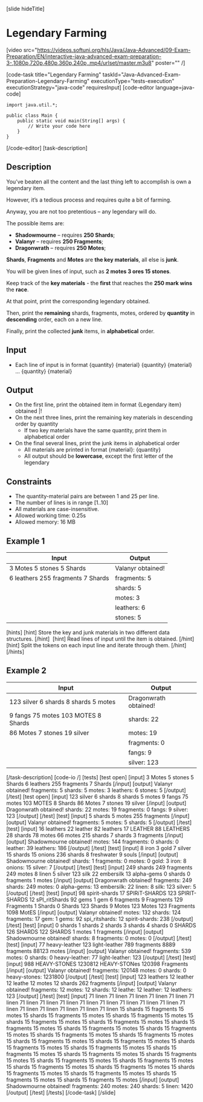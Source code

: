 [slide hideTitle]
# Legendary Farming

[video src="https://videos.softuni.org/hls/Java/Java-Advanced/09-Exam-Preparation/EN/interactive-java-advanced-exam-preparation-3-,1080p,720p,480p,360p,240p,.mp4/urlset/master.m3u8" poster="" /]

[code-task title="Legendary Farming" taskId="Java-Advanced-Exam-Preparation-Legendary-Farming" executionType="tests-execution" executionStrategy="java-code" requiresInput]
[code-editor language=java-code]
```
import java.util.*;

public class Main {
    public static void main(String[] args) {
        // Write your code here
    }
}
```
[/code-editor]
[task-description]
## Description

You’ve beaten all the content and the last thing left to accomplish is own a legendary item. 

However, it’s a tedious process and requires quite a bit of farming. 

Anyway, you are not too pretentious – any legendary will do. 

The possible items are:

- **Shadowmourne** – requires **250 Shards**;
- **Valanyr** – requires **250 Fragments**;
- **Dragonwrath** – requires **250 Motes**;

**Shards**, **Fragments** and **Motes** are **the key materials**, all else is **junk**. 

You will be given lines of input, such as 
**2 motes 3 ores 15 stones**. 

Keep track of the **key materials** - the **first** that reaches the **250 mark wins** the **race**. 

At that point, print the corresponding legendary obtained. 

Then, print the **remaining** shards, fragments, motes, ordered by **quantity** in **descending** order, each on a new line. 

Finally, print the collected **junk** items, in **alphabetical** order.

## Input

- Each line of input is in format \{quantity\} \{material\} \{quantity\} \{material\} … \{quantity\} \{material\}

## Output

- On the first line, print the obtained item in format \{Legendary item\} obtained |!
- On the next three lines, print the remaining key materials in descending order by quantity
  * If two key materials have the same quantity, print them in alphabetical order
- On the final several lines, print the junk items in alphabetical order
  * All materials are printed in format \{material\}: \{quantity\}
  * All output should be **lowercase**, except the first letter of the legendary


## Constraints

- The quantity-material pairs are between 1 and 25 per line.
- The number of lines is in range \[1..10\]
- All materials are case-insensitive.
- Allowed working time: 0.25s
- Allowed memory: 16 MB


## Example 1

| **Input** | **Output** |
| --- | --- |
| 3 Motes 5 stones 5 Shards | Valanyr obtained! |
| 6 leathers 255 fragments 7 Shards | fragments: 5 |
| | shards: 5 | 
| | motes: 3 |
| | leathers: 6 |
| | stones: 5 |

[hints]
[hint]
Store the key and junk materials in two different data structures.
[/hint] 
[hint]
Read lines of input until the item is obtained.
[/hint] 
[hint]
Split the tokens on each input line and iterate through them.
[/hint] 
[/hints] 

## Example 2

| **Input** | **Output** |
| --- | --- |
| 123 silver 6 shards 8 shards 5 motes | Dragonwrath obtained! |
| 9 fangs 75 motes 103 MOTES 8 Shards | shards: 22 |
| 86 Motes 7 stones 19 silver | motes: 19 |
| | fragments: 0 |
| | fangs: 9 |
| | silver: 123 |


[/task-description]
[code-io /]
[tests]
[test open]
[input]
3 Motes 5 stones 5 Shards
6 leathers 255 fragments 7 Shards
[/input]
[output]
Valanyr obtained!
fragments: 5
shards: 5
motes: 3
leathers: 6
stones: 5
[/output]
[/test]
[test open]
[input]
123 silver 6 shards 8 shards 5 motes
9 fangs 75 motes 103 MOTES 8 Shards
86 Motes 7 stones 19 silver
[/input]
[output]
Dragonwrath obtained!
shards: 22
motes: 19
fragments: 0
fangs: 9
silver: 123
[/output]
[/test]
[test]
[input]
5 shards 5 motes 255 fragments
[/input]
[output]
Valanyr obtained!
fragments: 5
motes: 5
shards: 5
[/output]
[/test]
[test]
[input]
16 leathers 22 leather 82 leathers 17 LEATHER 88 LEATHERS
28 shards 78 motes 66 motes 215 shards 7 shards 3 fragments
[/input]
[output]
Shadowmourne obtained!
motes: 144
fragments: 0
shards: 0
leather: 39
leathers: 186
[/output]
[/test]
[test]
[input]
8 iron
3 gold
7 silver 15 shards
15 onions 236 shards
8 freshwater
9 souls
[/input]
[output]
Shadowmourne obtained!
shards: 1
fragments: 0
motes: 0
gold: 3
iron: 8
onions: 15
silver: 7
[/output]
[/test]
[test]
[input]
249 shards 249 fragments 249 motes 8 linen 5 silver 123 silk 22 embersilk
13 alpha-gems 0 shards 0 fragments 1 motes
[/input]
[output]
Dragonwrath obtained!
fragments: 249
shards: 249
motes: 0
alpha-gems: 13
embersilk: 22
linen: 8
silk: 123
silver: 5
[/output]
[/test]
[test]
[input]
98 spirit-shards 17 SPIRiT-SHARDS 123 SPIRIT-SHARDS 12 sPI_ritShards 92 gems 1 gem
6 fragments 9 Fragments 129 Fragments 1 Shards 0 Shards 123 Shards 9 Motes
123 Motes 123 Fragments 1098 MotES
[/input]
[output]
Valanyr obtained!
motes: 132
shards: 124
fragments: 17
gem: 1
gems: 92
spi_ritshards: 12
spirit-shards: 238
[/output]
[/test]
[test]
[input]
0 shards
1 shards
2 shards
3 shards
4 shards
0 SHARDS 126 SHARDS
122 SHARDS
1 motes
1 fragments
[/input]
[output]
Shadowmourne obtained!
shards: 8
fragments: 0
motes: 0
[/output]
[/test]
[test]
[input]
77 heavy-leather 123 light-leather
789 fragments 8889 fragments 88123 motes
[/input]
[output]
Valanyr obtained!
fragments: 539
motes: 0
shards: 0
heavy-leather: 77
light-leather: 123
[/output]
[/test]
[test]
[input]
988 HEAVY-STONES
1230812 HEAVY-STONes
120398 Fragments
[/input]
[output]
Valanyr obtained!
fragments: 120148
motes: 0
shards: 0
heavy-stones: 1231800
[/output]
[/test]
[test]
[input]
123 leathers
12 leather
12 leathe
12 motes
12 shards
262 fragments
[/input]
[output]
Valanyr obtained!
fragments: 12
motes: 12
shards: 12
leathe: 12
leather: 12
leathers: 123
[/output]
[/test]
[test]
[input]
71 linen 71 linen 71 linen 71 linen 71 linen 71 linen 71 linen 71 linen 71 linen 71 linen 71 linen 71 linen 71 linen 71 linen
71 linen 71 linen 71 linen 71 linen 71 linen 71 linen
15 shards 15 fragments 15 motes 15 shards 15 fragments 15 motes 15 shards 15 fragments 15 motes 15 shards 15 fragments 15 motes
15 shards 15 fragments 15 motes 15 shards 15 fragments 15 motes 15 shards 15 fragments 15 motes 15 shards 15 fragments 15 motes
15 shards 15 fragments 15 motes 15 shards 15 fragments 15 motes 15 shards 15 fragments 15 motes 15 shards 15 fragments 15 motes
15 shards 15 fragments 15 motes 15 shards 15 fragments 15 motes 15 shards 15 fragments 15 motes 15 shards 15 fragments 15 motes
15 shards 15 fragments 15 motes 15 shards 15 fragments 15 motes
15 shards 15 fragments 15 motes
15 shards 15 fragments 15 motes 15 shards 15 fragments 15 motes
15 shards 15 fragments 15 motes 15 shards 15 fragments 15 motes 15 shards 15 fragments 15 motes 15 shards 15 fragments 15 motes
[/input]
[output]
Shadowmourne obtained!
fragments: 240
motes: 240
shards: 5
linen: 1420
[/output]
[/test]
[/tests]
[/code-task]
[/slide]
